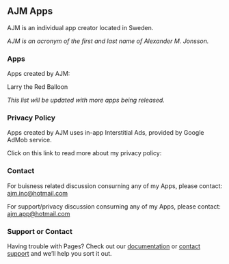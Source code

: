 ## AJM Apps

AJM is an individual app creator located in Sweden.

*AJM is an acronym of the first and last name of Alexander M. Jonsson.*



### Apps
Apps created by AJM:

Larry the Red Balloon

*This list will be updated with more apps being released.*


### Privacy Policy
Apps created by AJM uses in-app Interstitial Ads, provided by Google AdMob service.

Click on this link to read more about my privacy policy:



### Contact

For buisness related discussion consurning any of my Apps, please contact: ajm.inc@hotmail.com

For support/privacy discussion consurning any of my Apps, please contact: ajm.app@hotmail.com









### Support or Contact

Having trouble with Pages? Check out our [documentation](https://help.github.com/categories/github-pages-basics/) or [contact support](https://github.com/contact) and we’ll help you sort it out.
